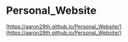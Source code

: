 # Personal_Website
[https://aaron29th.github.io/Personal_Website/](https://aaron29th.github.io/Personal_Website/)
